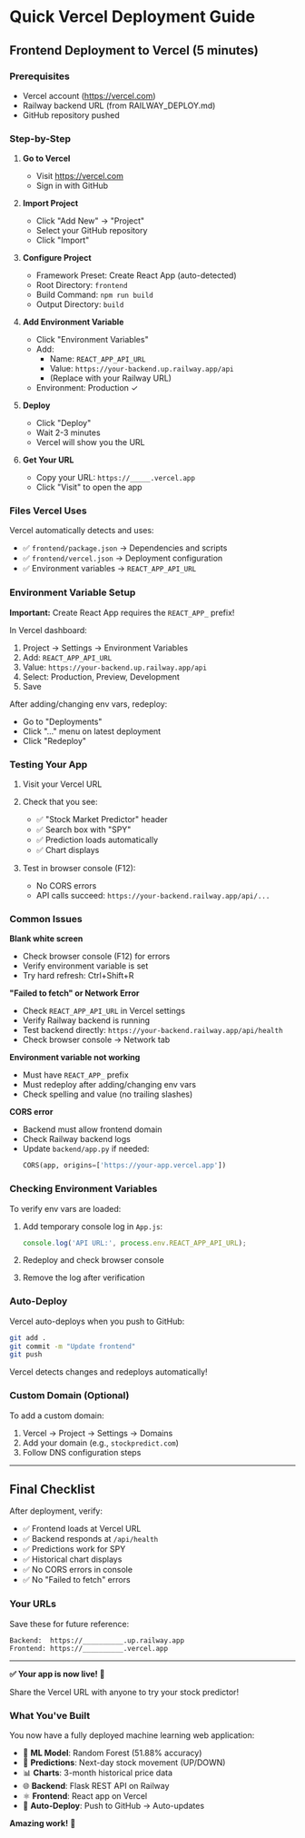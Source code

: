 # Quick Vercel Deployment Guide

## Frontend Deployment to Vercel (5 minutes)

### Prerequisites
- Vercel account (https://vercel.com)
- Railway backend URL (from RAILWAY_DEPLOY.md)
- GitHub repository pushed

### Step-by-Step

1. **Go to Vercel**
   - Visit https://vercel.com
   - Sign in with GitHub

2. **Import Project**
   - Click "Add New" → "Project"
   - Select your GitHub repository
   - Click "Import"

3. **Configure Project**
   - Framework Preset: Create React App (auto-detected)
   - Root Directory: `frontend`
   - Build Command: `npm run build`
   - Output Directory: `build`

4. **Add Environment Variable**
   - Click "Environment Variables"
   - Add:
     - Name: `REACT_APP_API_URL`
     - Value: `https://your-backend.up.railway.app/api`
     - (Replace with your Railway URL)
   - Environment: Production ✓

5. **Deploy**
   - Click "Deploy"
   - Wait 2-3 minutes
   - Vercel will show you the URL

6. **Get Your URL**
   - Copy your URL: `https://_____.vercel.app`
   - Click "Visit" to open the app

### Files Vercel Uses

Vercel automatically detects and uses:

- ✅ `frontend/package.json` → Dependencies and scripts
- ✅ `frontend/vercel.json` → Deployment configuration
- ✅ Environment variables → `REACT_APP_API_URL`

### Environment Variable Setup

**Important:** Create React App requires the `REACT_APP_` prefix!

In Vercel dashboard:
1. Project → Settings → Environment Variables
2. Add: `REACT_APP_API_URL`
3. Value: `https://your-backend.up.railway.app/api`
4. Select: Production, Preview, Development
5. Save

After adding/changing env vars, redeploy:
- Go to "Deployments"
- Click "..." menu on latest deployment
- Click "Redeploy"

### Testing Your App

1. Visit your Vercel URL
2. Check that you see:
   - ✅ "Stock Market Predictor" header
   - ✅ Search box with "SPY"
   - ✅ Prediction loads automatically
   - ✅ Chart displays

3. Test in browser console (F12):
   - No CORS errors
   - API calls succeed: `https://your-backend.railway.app/api/...`

### Common Issues

**Blank white screen**
- Check browser console (F12) for errors
- Verify environment variable is set
- Try hard refresh: Ctrl+Shift+R

**"Failed to fetch" or Network Error**
- Check `REACT_APP_API_URL` in Vercel settings
- Verify Railway backend is running
- Test backend directly: `https://your-backend.railway.app/api/health`
- Check browser console → Network tab

**Environment variable not working**
- Must have `REACT_APP_` prefix
- Must redeploy after adding/changing env vars
- Check spelling and value (no trailing slashes)

**CORS error**
- Backend must allow frontend domain
- Check Railway backend logs
- Update `backend/app.py` if needed:
  ```python
  CORS(app, origins=['https://your-app.vercel.app'])
  ```

### Checking Environment Variables

To verify env vars are loaded:

1. Add temporary console log in `App.js`:
   ```javascript
   console.log('API URL:', process.env.REACT_APP_API_URL);
   ```

2. Redeploy and check browser console

3. Remove the log after verification

### Auto-Deploy

Vercel auto-deploys when you push to GitHub:
```bash
git add .
git commit -m "Update frontend"
git push
```

Vercel detects changes and redeploys automatically!

### Custom Domain (Optional)

To add a custom domain:
1. Vercel → Project → Settings → Domains
2. Add your domain (e.g., `stockpredict.com`)
3. Follow DNS configuration steps

---

## Final Checklist

After deployment, verify:

- ✅ Frontend loads at Vercel URL
- ✅ Backend responds at `/api/health`
- ✅ Predictions work for SPY
- ✅ Historical chart displays
- ✅ No CORS errors in console
- ✅ No "Failed to fetch" errors

### Your URLs

Save these for future reference:

```
Backend:  https://__________.up.railway.app
Frontend: https://__________.vercel.app
```

---

**✅ Your app is now live! 🎉**

Share the Vercel URL with anyone to try your stock predictor!

### What You've Built

You now have a fully deployed machine learning web application:

- 🤖 **ML Model**: Random Forest (51.88% accuracy)
- 🔮 **Predictions**: Next-day stock movement (UP/DOWN)
- 📊 **Charts**: 3-month historical price data
- 🌐 **Backend**: Flask REST API on Railway
- ⚛️ **Frontend**: React app on Vercel
- 🚀 **Auto-Deploy**: Push to GitHub → Auto-updates

**Amazing work!** 🎊
